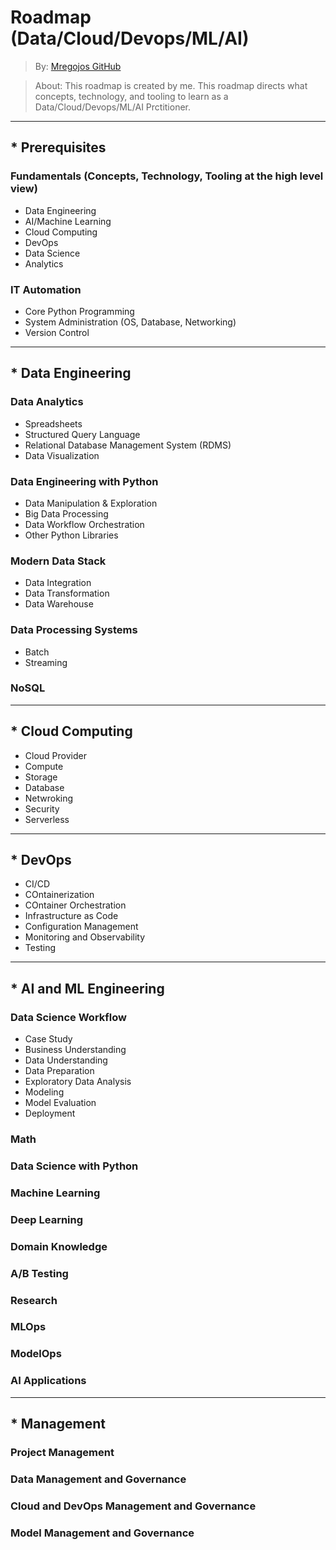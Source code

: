 # Roadmap (Data/Cloud/Devops/ML/AI)
> By: [Mregojos GitHub](https://github.com/Mregojos)

> About: This roadmap is created by me. This roadmap directs what concepts, technology, and tooling to learn as a Data/Cloud/Devops/ML/AI Prctitioner.

___
## * Prerequisites
### Fundamentals (Concepts, Technology, Tooling at the high level view)
- Data Engineering
- AI/Machine Learning
- Cloud Computing
- DevOps
- Data Science
- Analytics

### IT Automation
- Core Python Programming
- System Administration (OS, Database, Networking)
- Version Control
___
## * Data Engineering

### Data Analytics
- Spreadsheets
- Structured Query Language
- Relational Database Management System (RDMS)
- Data Visualization

### Data Engineering with Python
- Data Manipulation & Exploration
- Big Data Processing
- Data Workflow Orchestration
- Other Python Libraries

### Modern Data Stack
- Data Integration
- Data Transformation
- Data Warehouse

### Data Processing Systems
- Batch
- Streaming

### NoSQL
___
## * Cloud Computing 
- Cloud Provider
- Compute
- Storage
- Database
- Netwroking
- Security
- Serverless
___
## * DevOps
- CI/CD
- COntainerization
- COntainer Orchestration
- Infrastructure as Code
- Configuration Management
- Monitoring and Observability
- Testing
___
## * AI and ML Engineering

### Data Science Workflow
- Case Study
- Business Understanding
- Data Understanding
- Data Preparation
- Exploratory Data Analysis
- Modeling
- Model Evaluation
- Deployment

### Math

### Data Science with Python

### Machine Learning

### Deep Learning

### Domain Knowledge

### A/B Testing

### Research

### MLOps

### ModelOps

### AI Applications
___
## * Management

### Project Management

### Data Management and Governance

### Cloud and DevOps Management and Governance

### Model Management and Governance


